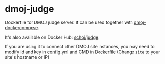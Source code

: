 # dmoj-judge
Dockerfile for DMOJ judge server. It can be used together with [dmoj-dockercompose](https://github.com/schoj/dmoj-dockercompose).

It's also available on Docker Hub: [schoj/judge](https://hub.docker.com/schoj/judge).

If you are using it to connect other DMOJ site instances, you may need to modify id and key in [config.yml](https://github.com/SchOJ/dmoj-judge/blob/master/config.yml) and CMD in [Dockerfile](https://github.com/SchOJ/dmoj-judge/blob/master/Dockerfile#L19) (Change `site` to your site's hostname or IP)
